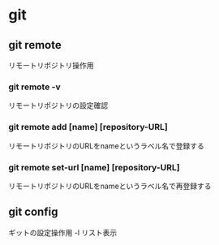 # git

## git remote
リモートリポジトリ操作用

### git remote -v
リモートリポジトリの設定確認

### git remote add [name] [repository-URL]
リモートリポジトリのURLをnameというラベル名で登録する

### git remote set-url [name] [repository-URL]
リモートリポジトリのURLをnameというラベル名で再登録する

## git config
ギットの設定操作用
-l リスト表示
